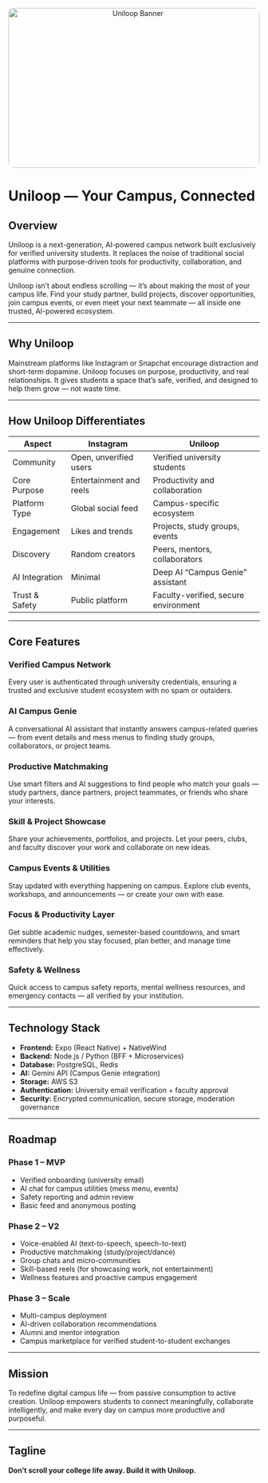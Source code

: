 <p align="center">
  <img src="https://github.com/user-attachments/assets/715e9cbb-3479-4b06-b3fe-a8e42178d789" 
       alt="Uniloop Banner" 
       style="width:100%; object-fit:cover; object-position:top; height:320px; border-radius:10px;">
</p>

# Uniloop — Your Campus, Connected

## Overview

Uniloop is a next-generation, AI-powered campus network built exclusively for verified university students.
It replaces the noise of traditional social platforms with purpose-driven tools for productivity, collaboration, and genuine connection.

Uniloop isn’t about endless scrolling — it’s about making the most of your campus life.
Find your study partner, build projects, discover opportunities, join campus events, or even meet your next teammate — all inside one trusted, AI-powered ecosystem.

---

## Why Uniloop

Mainstream platforms like Instagram or Snapchat encourage distraction and short-term dopamine.
Uniloop focuses on purpose, productivity, and real relationships. It gives students a space that’s safe, verified, and designed to help them grow — not waste time.

---

## How Uniloop Differentiates

| Aspect         | Instagram               | Uniloop                              |
| -------------- | ----------------------- | ------------------------------------ |
| Community      | Open, unverified users  | Verified university students         |
| Core Purpose   | Entertainment and reels | Productivity and collaboration       |
| Platform Type  | Global social feed      | Campus-specific ecosystem            |
| Engagement     | Likes and trends        | Projects, study groups, events       |
| Discovery      | Random creators         | Peers, mentors, collaborators        |
| AI Integration | Minimal                 | Deep AI “Campus Genie” assistant     |
| Trust & Safety | Public platform         | Faculty-verified, secure environment |

---

## Core Features

### Verified Campus Network

Every user is authenticated through university credentials, ensuring a trusted and exclusive student ecosystem with no spam or outsiders.

### AI Campus Genie

A conversational AI assistant that instantly answers campus-related queries — from event details and mess menus to finding study groups, collaborators, or project teams.

### Productive Matchmaking

Use smart filters and AI suggestions to find people who match your goals — study partners, dance partners, project teammates, or friends who share your interests.

### Skill & Project Showcase

Share your achievements, portfolios, and projects. Let your peers, clubs, and faculty discover your work and collaborate on new ideas.

### Campus Events & Utilities

Stay updated with everything happening on campus. Explore club events, workshops, and announcements — or create your own with ease.

### Focus & Productivity Layer

Get subtle academic nudges, semester-based countdowns, and smart reminders that help you stay focused, plan better, and manage time effectively.

### Safety & Wellness

Quick access to campus safety reports, mental wellness resources, and emergency contacts — all verified by your institution.

---

## Technology Stack

- **Frontend:** Expo (React Native) + NativeWind
- **Backend:** Node.js / Python (BFF + Microservices)
- **Database:** PostgreSQL, Redis
- **AI:** Gemini API (Campus Genie integration)
- **Storage:** AWS S3
- **Authentication:** University email verification + faculty approval
- **Security:** Encrypted communication, secure storage, moderation governance

---

## Roadmap

### Phase 1 – MVP

- Verified onboarding (university email)
- AI chat for campus utilities (mess menu, events)
- Safety reporting and admin review
- Basic feed and anonymous posting

### Phase 2 – V2

- Voice-enabled AI (text-to-speech, speech-to-text)
- Productive matchmaking (study/project/dance)
- Group chats and micro-communities
- Skill-based reels (for showcasing work, not entertainment)
- Wellness features and proactive campus engagement

### Phase 3 – Scale

- Multi-campus deployment
- AI-driven collaboration recommendations
- Alumni and mentor integration
- Campus marketplace for verified student-to-student exchanges

---

## Mission

To redefine digital campus life — from passive consumption to active creation.
Uniloop empowers students to connect meaningfully, collaborate intelligently, and make every day on campus more productive and purposeful.

---

## Tagline

**Don’t scroll your college life away. Build it with Uniloop.**
